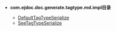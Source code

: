 





- **com.ejdoc.doc.generate.tagtype.md.impl目录**

	- [DefaultTagTypeSerialize](jdocGenerate/com/ejdoc/doc/generate/tagtype/md/impl/DefaultTagTypeSerialize.md)
	- [SeeTagTypeSerialize](jdocGenerate/com/ejdoc/doc/generate/tagtype/md/impl/SeeTagTypeSerialize.md)
